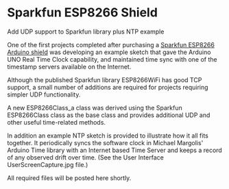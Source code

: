 # Sparkfun ESP8266 Shield
Add UDP support to Sparkfun library plus NTP example

One of the first projects completed after purchasing a <a href="https://www.sparkfun.com/products/13287">Sparkfun ESP8266 Arduino shield</a> was developing an example sketch that gave the Arduino UNO Real Time Clock capability, and maintained time sync with one of the timestamp servers available on the Internet. 

Although the published Sparkfun library ESP8266WiFi has good TCP support, a small number of additions are required for projects requiring simpler UDP functionality. 

A new ESP8266Class_a class was derived using the Sparkfun ESP8266Class class as the base class and provides additional UDP and other useful time-related methods. 

In addition an example NTP sketch is provided to illustrate how it all fits together. It periodically syncs the software clock in Michael Margolis' Arduino Time library with an Internet based Time Server and keeps a record of any observed drift over time. (See the User Interface UserScreenCapture.jpg file.)

All required files will be posted here shortly.











